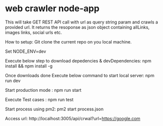 # web crawler node-app

This will take GET REST API call with url as query string param and crawls a provided url. It returns the resoponse as json object containing allLinks, images links, social urls etc.

How to setup:
Git clone the current repo on you local machine.

Set NODE_ENV=dev

Execute below step to download depedencies & devDependencies:
npm install && npm install -g

Once downloads done Execute below command to start local server:
npm run dev

Start production mode :
npm run start

Execute Test cases :
npm run test

Start process using pm2:
pm2 start process.json


Access url:
http://localhost:3005/api/crwal?url=https://google.com
